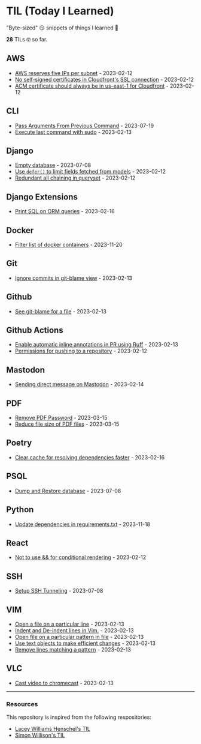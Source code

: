 # TIL (Today I Learned)

"Byte-sized" 😏 snippets of things I learned 🤔

**<!-- count starts -->28<!-- count ends -->** TILs 🤓 so far.

<!-- index starts -->
## AWS

* [AWS reserves five IPs per subnet](https://github.com/CuriousLearner/til/blob/main/aws/reserving-five-ips-per-subnet.md) - 2023-02-12
* [No self-signed certificates in Cloudfront's SSL connection](https://github.com/CuriousLearner/til/blob/main/aws/no-self-signed-certificate-cloudfront.md) - 2023-02-12
* [ACM certificate should always be in us-east-1 for Cloudfront](https://github.com/CuriousLearner/til/blob/main/aws/acm-cloudfront.md) - 2023-02-12

## CLI

* [Pass Arguments From Previous Command](https://github.com/CuriousLearner/til/blob/main/cli/pass-arguments-from-previous-command.md) - 2023-07-19
* [Execute last command with sudo](https://github.com/CuriousLearner/til/blob/main/cli/execute-previous-command-with-sudo.md) - 2023-02-13

## Django

* [Empty database](https://github.com/CuriousLearner/til/blob/main/django/empty-database.md) - 2023-07-08
* [Use `defer()` to limit fields fetched from models](https://github.com/CuriousLearner/til/blob/main/django/defer-fields-for-performance.md) - 2023-02-12
* [Redundant all chaining in queryset](https://github.com/CuriousLearner/til/blob/main/django/redundant-all-in-queryset.md) - 2023-02-12

## Django Extensions

* [Print SQL on ORM queries](https://github.com/CuriousLearner/til/blob/main/django_extensions/print-sql-on-orm-queries.md) - 2023-02-16

## Docker

* [Filter list of docker containers](https://github.com/CuriousLearner/til/blob/main/docker/filter_list_of_containers.md) - 2023-11-20

## Git

* [Ignore commits in git-blame view](https://github.com/CuriousLearner/til/blob/main/git/ignore-commits-in-git-blame.md) - 2023-02-13

## Github

* [See git-blame for a file](https://github.com/CuriousLearner/til/blob/main/github/show-git-blame-for-a-file.md) - 2023-02-13

## Github Actions

* [Enable automatic inline annotations in PR using Ruff](https://github.com/CuriousLearner/til/blob/main/github-actions/ruff-github-comments.md) - 2023-02-13
* [Permissions for pushing to a repository](https://github.com/CuriousLearner/til/blob/main/github-actions/push-to-repo.md) - 2023-02-12

## Mastodon

* [Sending direct message on Mastodon](https://github.com/CuriousLearner/til/blob/main/mastodon/send-direct-message.md) - 2023-02-14

## PDF

* [Remove PDF Password](https://github.com/CuriousLearner/til/blob/main/pdf/remove-pdf-password.md) - 2023-03-15
* [Reduce file size of PDF files](https://github.com/CuriousLearner/til/blob/main/pdf/compress-pdf.md) - 2023-03-15

## Poetry

* [Clear cache for resolving dependencies faster](https://github.com/CuriousLearner/til/blob/main/poetry/clear-cache-for-resolving-dependencies-faster.md) - 2023-02-16

## PSQL

* [Dump and Restore database](https://github.com/CuriousLearner/til/blob/main/psql/dump-and-restore.md) - 2023-07-08

## Python

* [Update dependencies in requirements.txt](https://github.com/CuriousLearner/til/blob/main/python/update_dependencies_in_requirements.md) - 2023-11-18

## React

* [Not to use && for conditional rendering](https://github.com/CuriousLearner/til/blob/main/react/conditional-rendering.md) - 2023-02-12

## SSH

* [Setup SSH Tunneling](https://github.com/CuriousLearner/til/blob/main/ssh/setup-ssh-tunneling.md) - 2023-07-08

## VIM

* [Open a file on a particular line](https://github.com/CuriousLearner/til/blob/main/vim/open-file-on-line.md) - 2023-02-13
* [Indent and De-indent lines in Vim.](https://github.com/CuriousLearner/til/blob/main/vim/indent-deindent-line.md) - 2023-02-13
* [Open file on a particular pattern in file](https://github.com/CuriousLearner/til/blob/main/vim/open-file-on-pattern.md) - 2023-02-13
* [Use text objects to make efficient changes](https://github.com/CuriousLearner/til/blob/main/vim/text-objects-to-make-efficient-changes.md) - 2023-02-13
* [Remove lines matching a pattern](https://github.com/CuriousLearner/til/blob/main/vim/remove-lines-matching-pattern.md) - 2023-02-13

## VLC

* [Cast video to chromecast](https://github.com/CuriousLearner/til/blob/main/vlc/cast-video-to-chromecast.md) - 2023-02-13
<!-- index ends -->

* * * * *
### Resources

This repository is inspired from the following respositories:

- [Lacey Williams Henschel's TIL](https://github.com/williln/til)
- [Simon Willison's TIL](https://github.com/simonw/til)
